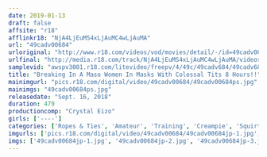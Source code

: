 ```yaml
---
date: 2019-01-13
draft: false
affsite: "r18"
afflinkr18: "NjA4LjEuMS4xLjAuMC4wLjAuMA"
url: "49cadv00684"
urloriginal: "http://www.r18.com/videos/vod/movies/detail/-/id=49cadv00684"
urlfinal: "http://media.r18.com/track/NjA4LjEuMS4xLjAuMC4wLjAuMA/videos/vod/movies/detail/-/id=49cadv00684"
samplevid: "awspv3001.r18.com/litevideo/freepv/4/49c/49cadv684/49cadv684_dmb_w.mp4"
title: "Breaking In A Maso Women In Masks With Colossal Tits 8 Hours!!"
mainimgurl: "pics.r18.com/digital/video/49cadv00684/49cadv00684ps.jpg"
mainimgs: "49cadv00684ps.jpg"
releasedate: "Sept. 16, 2018"
duration: 479
productioncomp: "Crystal Eizo"
girls: ['----']
categories: ['Ropes & Ties', 'Amateur', 'Training', 'Creampie', 'Squirting', 'Sex Toys', 'Bondage', 'Compilation', 'Over 4 Hours', 'Hi-Def']
imgurls: ['pics.r18.com/digital/video/49cadv00684/49cadv00684jp-1.jpg', 'pics.r18.com/digital/video/49cadv00684/49cadv00684jp-2.jpg', 'pics.r18.com/digital/video/49cadv00684/49cadv00684jp-3.jpg', 'pics.r18.com/digital/video/49cadv00684/49cadv00684jp-4.jpg', 'pics.r18.com/digital/video/49cadv00684/49cadv00684jp-5.jpg', 'pics.r18.com/digital/video/49cadv00684/49cadv00684jp-6.jpg', 'pics.r18.com/digital/video/49cadv00684/49cadv00684jp-7.jpg', 'pics.r18.com/digital/video/49cadv00684/49cadv00684jp-8.jpg', 'pics.r18.com/digital/video/49cadv00684/49cadv00684jp-9.jpg', 'pics.r18.com/digital/video/49cadv00684/49cadv00684jp-10.jpg', 'pics.r18.com/digital/video/49cadv00684/49cadv00684jp-11.jpg', 'pics.r18.com/digital/video/49cadv00684/49cadv00684jp-12.jpg', 'pics.r18.com/digital/video/49cadv00684/49cadv00684jp-13.jpg', 'pics.r18.com/digital/video/49cadv00684/49cadv00684jp-14.jpg', 'pics.r18.com/digital/video/49cadv00684/49cadv00684jp-15.jpg', 'pics.r18.com/digital/video/49cadv00684/49cadv00684jp-16.jpg', 'pics.r18.com/digital/video/49cadv00684/49cadv00684jp-17.jpg', 'pics.r18.com/digital/video/49cadv00684/49cadv00684jp-18.jpg', 'pics.r18.com/digital/video/49cadv00684/49cadv00684jp-19.jpg', 'pics.r18.com/digital/video/49cadv00684/49cadv00684jp-20.jpg']
imgs: ['49cadv00684jp-1.jpg', '49cadv00684jp-2.jpg', '49cadv00684jp-3.jpg', '49cadv00684jp-4.jpg', '49cadv00684jp-5.jpg', '49cadv00684jp-6.jpg', '49cadv00684jp-7.jpg', '49cadv00684jp-8.jpg', '49cadv00684jp-9.jpg', '49cadv00684jp-10.jpg', '49cadv00684jp-11.jpg', '49cadv00684jp-12.jpg', '49cadv00684jp-13.jpg', '49cadv00684jp-14.jpg', '49cadv00684jp-15.jpg', '49cadv00684jp-16.jpg', '49cadv00684jp-17.jpg', '49cadv00684jp-18.jpg', '49cadv00684jp-19.jpg', '49cadv00684jp-20.jpg']
---
```

